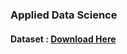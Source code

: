 ### Applied Data Science

#### Dataset : [Download Here](https://www.kaggle.com/brllrb/uber-and-lyft-dataset-boston-ma)